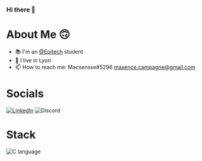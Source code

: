 ### Hi there 👋



# About Me 🙃

- 📚 I'm an [@Epitech](https://epitech.eu) student
- 📍 I live in Lyon
- 📫 How to reach me: Macsensse#5296 [maxence.campagne@gmail.com](https://fr.pornhub.com/)




# Socials
<a href="https://www.linkedin.com/in/maxence-campagne/">![LinkedIn](https://img.shields.io/badge/LinkedIn-0077B5?style=for-the-badge&logo=linkedin&logoColor=white)</a>
<a>![Discord](https://img.shields.io/badge/Discord-7289DA?style=for-the-badge&logo=discord&logoColor=white)</a>



# Stack
![C language](https://img.shields.io/badge/c-%2300599C.svg?style=for-the-badge&logo=c&logoColor=white)
 
<!--
**Macsensse/Macsensse** is a ✨ _special_ ✨ repository because its `README.md` (this file) appears on your GitHub profile.

Here are some ideas to get you started:

- 🔭 I’m currently working on ...
- 🌱 I’m currently learning ...
- 👯 I’m looking to collaborate on ...
- 🤔 I’m looking for help with ...
- 💬 Ask me about ...
- 📫 How to reach me: ...
- 😄 Pronouns: ...
- ⚡ Fun fact: ...
-->
